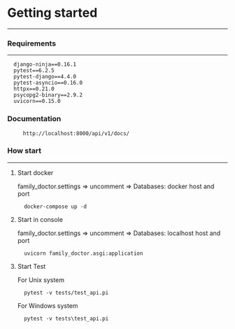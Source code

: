 # Getting started
****
### Requirements
****
      django-ninja==0.16.1
      pytest==6.2.5
      pytest-django==4.4.0
      pytest-asyncio==0.16.0
      httpx==0.21.0
      psycopg2-binary==2.9.2
      uvicorn==0.15.0

### Documentation

         http://localhost:8000/api/v1/docs/

### How start
****
1. Start docker

   family_doctor.settings => uncomment => Databases: docker host and port 

         
         docker-compose up -d

2. Start in console

   family_doctor.settings => uncomment => Databases: localhost host and port 
   

         uvicorn family_doctor.asgi:application

3. Start Test
   
      For Unix system
   
         pytest -v tests/test_api.pi

      For Windows system
   
         pytest -v tests\test_api.pi